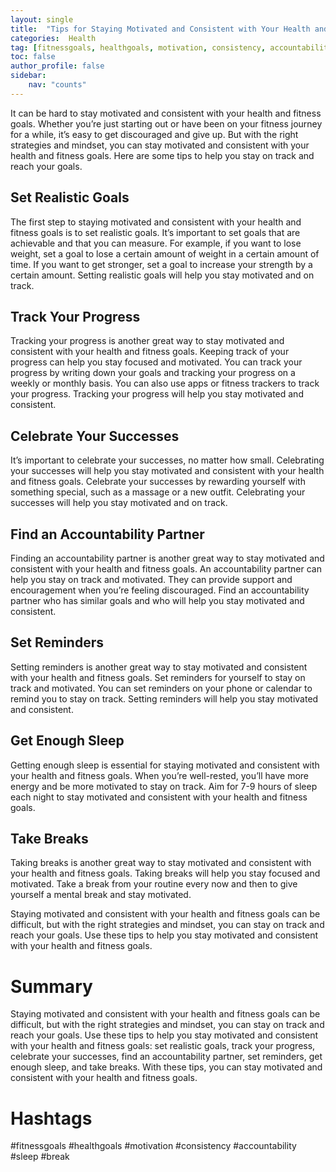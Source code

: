 ```yaml
---
layout: single
title:  "Tips for Staying Motivated and Consistent with Your Health and Fitness Goals"
categories:  Health
tag: [fitnessgoals, healthgoals, motivation, consistency, accountability, sleep, break, ]
toc: false
author_profile: false
sidebar:
    nav: "counts"
---
```

    
It can be hard to stay motivated and consistent with your health and fitness goals. Whether you’re just starting out or have been on your fitness journey for a while, it’s easy to get discouraged and give up. But with the right strategies and mindset, you can stay motivated and consistent with your health and fitness goals. Here are some tips to help you stay on track and reach your goals.

## Set Realistic Goals

The first step to staying motivated and consistent with your health and fitness goals is to set realistic goals. It’s important to set goals that are achievable and that you can measure. For example, if you want to lose weight, set a goal to lose a certain amount of weight in a certain amount of time. If you want to get stronger, set a goal to increase your strength by a certain amount. Setting realistic goals will help you stay motivated and on track.

## Track Your Progress

Tracking your progress is another great way to stay motivated and consistent with your health and fitness goals. Keeping track of your progress can help you stay focused and motivated. You can track your progress by writing down your goals and tracking your progress on a weekly or monthly basis. You can also use apps or fitness trackers to track your progress. Tracking your progress will help you stay motivated and consistent.

## Celebrate Your Successes

It’s important to celebrate your successes, no matter how small. Celebrating your successes will help you stay motivated and consistent with your health and fitness goals. Celebrate your successes by rewarding yourself with something special, such as a massage or a new outfit. Celebrating your successes will help you stay motivated and on track.

## Find an Accountability Partner

Finding an accountability partner is another great way to stay motivated and consistent with your health and fitness goals. An accountability partner can help you stay on track and motivated. They can provide support and encouragement when you’re feeling discouraged. Find an accountability partner who has similar goals and who will help you stay motivated and consistent.

## Set Reminders

Setting reminders is another great way to stay motivated and consistent with your health and fitness goals. Set reminders for yourself to stay on track and motivated. You can set reminders on your phone or calendar to remind you to stay on track. Setting reminders will help you stay motivated and consistent.

## Get Enough Sleep

Getting enough sleep is essential for staying motivated and consistent with your health and fitness goals. When you’re well-rested, you’ll have more energy and be more motivated to stay on track. Aim for 7-9 hours of sleep each night to stay motivated and consistent with your health and fitness goals.

## Take Breaks

Taking breaks is another great way to stay motivated and consistent with your health and fitness goals. Taking breaks will help you stay focused and motivated. Take a break from your routine every now and then to give yourself a mental break and stay motivated.

Staying motivated and consistent with your health and fitness goals can be difficult, but with the right strategies and mindset, you can stay on track and reach your goals. Use these tips to help you stay motivated and consistent with your health and fitness goals.

# Summary

Staying motivated and consistent with your health and fitness goals can be difficult, but with the right strategies and mindset, you can stay on track and reach your goals. Use these tips to help you stay motivated and consistent with your health and fitness goals: set realistic goals, track your progress, celebrate your successes, find an accountability partner, set reminders, get enough sleep, and take breaks. With these tips, you can stay motivated and consistent with your health and fitness goals.

# Hashtags

#fitnessgoals #healthgoals #motivation #consistency #accountability #sleep #break